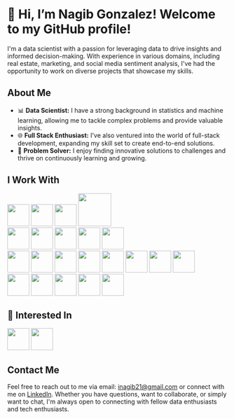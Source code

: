 # 👋 Hi, I’m Nagib Gonzalez! Welcome to my GitHub profile!

I'm a data scientist with a passion for leveraging data to drive insights and informed decision-making. With experience in various domains, including real estate, marketing, and social media sentiment analysis, I've had the opportunity to work on diverse projects that showcase my skills.

## About Me

- 📊 **Data Scientist:** I have a strong background in statistics and machine learning, allowing me to tackle complex problems and provide valuable insights.
- 🌐 **Full Stack Enthusiast:** I've also ventured into the world of full-stack development, expanding my skill set to create end-to-end solutions.
- 🚀 **Problem Solver:** I enjoy finding innovative solutions to challenges and thrive on continuously learning and growing.

## I Work With
<img src='https://github.com/inagib21/inagib21/assets/45716414/f4ea6d81-ccbe-41fa-b56f-b3aadc56d61f' width='50'>
<img src='https://github.com/inagib21/inagib21/assets/45716414/1b00f505-bda6-4104-bb95-d23baafeffbe' width='50'>
<img src='https://github.com/inagib21/inagib21/assets/45716414/9b3cb3a3-6d0f-4a8b-91a5-164fc8890c8f' width='50'>
<img src='https://github.com/inagib21/inagib21/assets/45716414/0f1ad862-ba0a-4082-9bbb-9b2b441790e4' width='75'> 

<br>


<img src='https://github.com/inagib21/inagib21/assets/45716414/5c8a1e7a-7ac6-475f-9006-70954deb4ba1' width='50'>
<img src='https://github.com/inagib21/inagib21/assets/45716414/5187bc1b-20e6-479e-b0cc-ece6c831f5f6' width='50'>
<img src='https://github.com/inagib21/inagib21/assets/45716414/02ade7b7-391b-4173-ad8d-3f70eadee477' width='50'>
<img src='https://github.com/inagib21/inagib21/assets/45716414/982040a5-15b2-49c6-a1f6-ec547a4d1f62' width='50'>
<img src='https://github.com/inagib21/inagib21/assets/45716414/7d68eb56-697e-481b-85e7-98af193f293a' width='50'>
<br>

<img src='https://github.com/inagib21/inagib21/assets/45716414/f9490169-1f79-4c02-9142-b330b3f3f9bd' width='50'>
<img src='https://github.com/inagib21/inagib21/assets/45716414/48c8767f-67ad-43f8-b9cb-f91e19e6c3d9' width='50'>
<img src='https://github.com/inagib21/inagib21/assets/45716414/b3969378-24af-45ac-a7c9-3db1c6abb2c9' width='50'>


<img src='https://github.com/inagib21/inagib21/assets/45716414/764a6e10-64d1-41fa-a748-d039ef920f01' width='50'>
<img src='https://github.com/inagib21/inagib21/assets/45716414/7f4a4e3c-9116-4037-aa9d-75c5a23e0291' width='50'>
<img src='https://github.com/inagib21/inagib21/assets/45716414/96c798b6-e8ca-48a7-904c-00e14a4a4e32' width='50'>
<img src='https://github.com/inagib21/inagib21/assets/45716414/bcb6abc7-64bf-4dda-84e9-c4234a652cfc' width='50'>
<img src='https://github.com/inagib21/inagib21/assets/45716414/1a577967-ced1-462a-867c-e5e731bff96d' width='50'>
<br>
<img src='https://github.com/inagib21/inagib21/assets/45716414/5c3e6938-2480-4f76-a377-ac43d7ec821b' width='50'>
<img src='https://github.com/inagib21/inagib21/assets/45716414/c74e6bcf-ee54-4143-ae93-bbe7d34c8487' width='50'>
<img src='https://github.com/inagib21/inagib21/assets/45716414/bb1a6abc-5e75-41c2-b9e8-8dd9aa31bc85' width='50'>
<img src='https://github.com/inagib21/inagib21/assets/45716414/08fe7561-d710-4ba9-a140-fd8445131fdf' width='50'>
<img src='https://github.com/inagib21/inagib21/assets/45716414/37289a28-3791-4b57-be58-64f332a143f7' width='50'>

## 👀 Interested In
<img src='https://github.com/inagib21/inagib21/assets/45716414/c840c60a-9e15-484a-a630-ff4d759f9667' width='50'>
<img src='https://github.com/inagib21/inagib21/assets/45716414/3fb26517-b86e-45c2-9cf8-6e534fce4326' width='50'>





## Contact Me

Feel free to reach out to me via email: inagib21@gmail.com or connect with me on [LinkedIn](https://www.linkedin.com/in/nagibgonzalez/). Whether you have questions, want to collaborate, or simply want to chat, I'm always open to connecting with fellow data enthusiasts and tech enthusiasts.



<!---
inagib21/inagib21 is a ✨ special ✨ repository because its `README.md` (this file) appears on your GitHub profile.
You can click the Preview link to take a look at your changes.
--->
